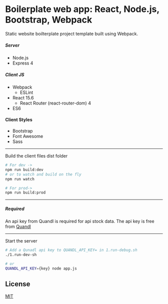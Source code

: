# Boilerplate web app: React, Node.js, Bootstrap, Webpack

Static website boilterplate project template built using Webpack.

##### Server
* Node.js
* Express 4

##### Client JS
* Webpack
	* ESLint
* React 15.6
	* React Router (react-router-dom) 4
* ES6

#### Client Styles
* Bootstrap
* Font Awesome
* Sass

----

Build the client files dist folder 
```sh
# For dev ->
npm run build:dev
# or to watch and build on the fly
npm run watch

# For prod->
npm run build:prod
```

----
##### Required

An api key from Quandl is required for api stock data. The api key is free from  [Quandl](https://www.quandl.com/tools/api)

----


Start the server
```sh
# Add a Qunadl api key to QUANDL_API_KEY= in 1.run-debug.sh
./1.run-dev-sh

# or
QUANDL_API_KEY={key} node app.js
```

## License
[MIT](LICENSE)
